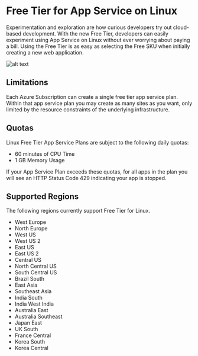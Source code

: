 Free Tier for App Service on Linux
=============

Experimentation and exploration are how curious developers try out cloud-based development. With the new Free Tier, developers can easily experiment using App Service on Linux without ever worrying about paying a bill. Using the Free Tier is as easy as selecting the Free SKU when initially creating a new web application.

![alt text](https://azurecomcdn.azureedge.net/mediahandler/acomblog/media/Default/blog/48ac41c2-060c-475b-a82d-3c642cc2ca73.png "Logo Title Text 1")


## Limitations 

Each Azure Subscription can create a single free tier app service plan. Within that app service plan you may create as many sites as you want, only limited by the resource constraints of the underlying infrastructure. 

## Quotas

Linux Free Tier App Service Plans are subject to the following daily quotas:

- 60 minutes of CPU Time 
- 1 GB Memory Usage

If your App Service Plan exceeds these quotas, for all apps in the plan you will see an HTTP Status Code 429 indicating your app is stopped.

## Supported Regions

The following regions currently support Free Tier for Linux. 

- West Europe
- North Europe
- West US
- West US 2
- East US
- East US 2
- Central US
- North Central US
- South Central US
- Brazil South
- East Asia
- Southeast Asia
- India South 
- India West India
- Australia East
- Australia Southeast
- Japan East
- UK South
- France Central
- Korea South
- Korea Central

